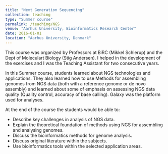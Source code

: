 ```yaml
---
title: "Next Generation Sequencing"
collection: teaching
type: "Summer course"
permalink: /teaching/NGS
venue: "Aarhus University, Bioinformatics Research Center"
date: 2016-01-01
location: "Aarhus University, Denmark"
---
```



This course was organized by Professors at BiRC (Mikkel Schierup) and the Dept of Moleculart Biology (Stig Andersen). 
I helped in the development of the exercises and I was the Teaching Assistant for two consecutive years.

In this Summer course, students learned about NGS technologies and applications. They also learned how to use Methods for assembling genomes from NGS data (both with a reference genome or de novo assembly) and learned about some of emphasis on assessing NGS data quality (Quality control, accuracy of base calling). 
Galaxy was the platform used for analyses. 

At the end of the course the students would be able to:

* Describe key challenges in analysis of NGS data.
* Explain the theoretical foundation of methods using NGS for assembling and analysing genomes.
* Discuss the bioinformatics methods for genome analysis.
* Discuss original literature within the subjects.
* Use bioinformatics tools within the selected application areas.
